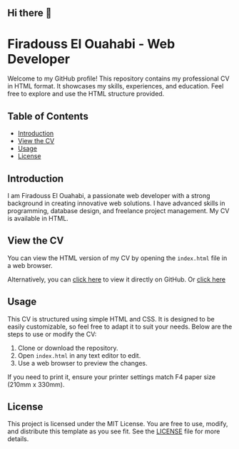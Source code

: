 ## Hi there 👋

# Firadouss El Ouahabi - Web Developer

Welcome to my GitHub profile! This repository contains my professional CV in HTML format. It showcases my skills, experiences, and education. Feel free to explore and use the HTML structure provided.

## Table of Contents

- [Introduction](#introduction)
- [View the CV](#view-the-cv)
- [Usage](#usage)
- [License](#license)

## Introduction

I am Firadouss El Ouahabi, a passionate web developer with a strong background in creating innovative web solutions. I have advanced skills in programming, database design, and freelance project management. My CV is available in HTML.

## View the CV

You can view the HTML version of my CV by opening the `index.html` file in a web browser.

Alternatively, you can [click here](https://github.com/FeRoRin/FeRoRin) to view it directly on GitHub.
Or [click here](https://ferorin.github.io/FeRoRin)
## Usage

This CV is structured using simple HTML and CSS. It is designed to be easily customizable, so feel free to adapt it to suit your needs. Below are the steps to use or modify the CV:

1. Clone or download the repository.
2. Open `index.html` in any text editor to edit.
3. Use a web browser to preview the changes.

If you need to print it, ensure your printer settings match F4 paper size (210mm x 330mm).

## License

This project is licensed under the MIT License. You are free to use, modify, and distribute this template as you see fit. See the [LICENSE](LICENSE) file for more details.


<!--
**FeRoRin/FeRoRin** is a ✨ _special_ ✨ repository because its `README.md` (this file) appears on your GitHub profile.

Here are some ideas to get you started:

- 🔭 I’m currently working on ...
- 🌱 I’m currently learning ...
- 👯 I’m looking to collaborate on ...
- 🤔 I’m looking for help with ...
- 💬 Ask me about ...
- 📫 How to reach me: ...
- 😄 Pronouns: ...
- ⚡ Fun fact: ...
-->
